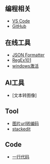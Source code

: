 ## 编程相关
- [VS Code](https://code.visualstudio.com)
- [GitHub](https://github.com)

## 在线工具
- [JSON Formatter](https://jsonformatter.org)
- [RegEx101](https://regex101.com)
- [windows激活](https://kms.cx)

## AI工具
- [文本转图像]

## Tool
- [图片url转编码](https://mzrf.github.io/lib/url2base64.html)
- [stackedit](https://stackedit.io/app#)

## Code
- [一行代码](https://mzrf.github.io/lib/code.html)

<!--stackedit_data:
eyJoaXN0b3J5IjpbMTY4ODA5NzU0LC0yMzIxMzA1MjldfQ==
-->